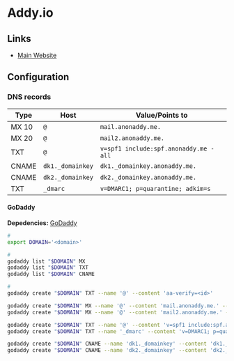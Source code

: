 # Addy.io

## Links

- [Main Website](https://addy.io)

## Configuration

### DNS records

| Type  | Host             | Value/Points to                       |
| ----- | ---------------- | ------------------------------------- |
| MX 10 | `@`              | `mail.anonaddy.me.`                   |
| MX 20 | `@`              | `mail2.anonaddy.me.`                  |
| TXT   | `@`              | `v=spf1 include:spf.anonaddy.me -all` |
| CNAME | `dk1._domainkey` | `dk1._domainkey.anonaddy.me.`         |
| CNAME | `dk2._domainkey` | `dk2._domainkey.anonaddy.me.`         |
| TXT   | `_dmarc`         | `v=DMARC1; p=quarantine; adkim=s`     |

#### GoDaddy

**Depedencies:** [GoDaddy](/godaddy.md)

```sh
#
export DOMAIN='<domain>'

#
godaddy list "$DOMAIN" MX
godaddy list "$DOMAIN" TXT
godaddy list "$DOMAIN" CNAME

#
godaddy create "$DOMAIN" TXT --name '@' --content 'aa-verify=<id>'

godaddy create "$DOMAIN" MX --name '@' --content 'mail.anonaddy.me.' --priority 10
godaddy create "$DOMAIN" MX --name '@' --content 'mail2.anonaddy.me.' --priority 20

godaddy create "$DOMAIN" TXT --name '@' --content 'v=spf1 include:spf.anonaddy.me -all'
godaddy create "$DOMAIN" TXT --name '_dmarc' --content 'v=DMARC1; p=quarantine; adkim=s'

godaddy create "$DOMAIN" CNAME --name 'dk1._domainkey' --content 'dk1._domainkey.anonaddy.me.'
godaddy create "$DOMAIN" CNAME --name 'dk2._domainkey' --content 'dk2._domainkey.anonaddy.me.'
```
